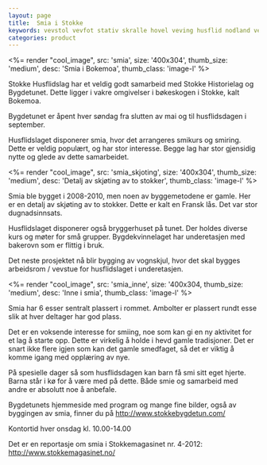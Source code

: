 ```yaml
---
layout: page
title:  Smia i Stokke
keywords: vevstol vevfot stativ skralle hovel veving husflid nodland vev produksjon datavev
categories: product
---
```


<p class="block">
  <%= render "cool_image",
    src: 'smia',
    size: '400x304',
    thumb_size: 'medium',
    desc: 'Smia i Bokemoa',
    thumb_class: 'image-l' %>

  Stokke Husflidslag har et veldig godt samarbeid med Stokke Historielag
  og Bygdetunet.
  Dette ligger i vakre omgivelser i bøkeskogen i Stokke, kalt Bokemoa.
</p>

<p class="block">
  Bygdetunet er åpent hver søndag fra slutten av mai og
  til husflidsdagen i september.
</p>

<p class="block">
  Husflidslaget disponerer smia, hvor det arrangeres smikurs og smiring.
  Dette er veldig populært, og har stor interesse.
  Begge lag har stor gjensidig nytte og glede av dette samarbeidet.
</p>

<p class="block clear">
  <%= render "cool_image",
    src: 'smia_skjoting',
    size: '400x304',
    thumb_size: 'medium',
    desc: 'Detalj av skjøting av to stokker',
    thumb_class: 'image-l' %>

  Smia ble bygget i 2008-2010, men noen av byggemetodene er gamle.
  Her er en detalj av skjøting av to stokker.
  Dette er kalt en Fransk lås. Det var stor dugnadsinnsats.
</p>

<p class="block">
  Husflidslaget disponerer også bryggerhuset på tunet.
  Der holdes diverse kurs og møter for små grupper.
  Bygdekvinnelaget har underetasjen med bakerovn som er flittig i bruk.
</p>

<p class="block">
  Det neste prosjektet nå blir bygging av vognskjul, hvor det skal bygges
  arbeidsrom / vevstue for husflidslaget i underetasjen.
</p>

<p class="block clear">
  <%= render "cool_image",
    src: 'smia_inne',
    size: '400x304,
    thumb_size: 'medium',
    desc: 'Inne i smia',
    thumb_class: 'image-l' %>

  Smia har 6 esser sentralt plassert i rommet.
  Ambolter er plassert rundt esse slik at hver deltager har god plass.
</p>

<p class="block">
  Det er en voksende interesse for smiing,
  noe som kan gi en ny aktivitet for et lag å starte opp.
  Dette er virkelig å holde i hevd gamle tradisjoner.
  Det er snart ikke flere igjen som kan det gamle smedfaget,
  så det er viktig å komme igang med opplæring av nye.
</p>

<p class="block">
  På spesielle dager så som husflidsdagen kan barn få smi sitt eget hjerte.
  Barna står i kø for å være med på dette.
  Både smie og samarbeid med andre er absolutt noe å anbefale.
</p>

<p class="block">
  Bygdetunets hjemmeside med program og mange fine bilder,
  også av byggingen av smia, finner du på
  <a href="http://www.stokkebygdetun.com/" target="_blank">http://www.stokkebygdetun.com/</a>
</p>

<p class="block">
  Kontortid hver onsdag kl. 10.00-14.00
</p>

<p class="block">
  Det er en reportasje om smia i Stokkemagasinet nr. 4-2012:
  <a href="http://www.stokkemagasinet.no/" target="_blank">http://www.stokkemagasinet.no/</a>
</p>
